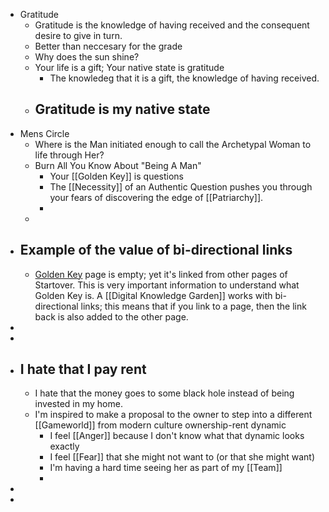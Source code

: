 - Gratitude
	- Gratitude is the knowledge of having received and the consequent desire to give in turn.
	- Better than neccesary for the grade
	- Why does the sun shine?
	- Your life is a gift; Your native state is gratitude
		- The knowledeg that it is a gift, the knowledge of having received.
	- ## Gratitude is my native state
- Mens Circle
	- Where is the Man initiated enough to call the Archetypal Woman to life through Her?
	- Burn All You Know About "Being A Man"
		- Your [[Golden Key]] is questions
		- The [[Necessity]] of an Authentic Question pushes you through your fears of discovering the edge of [[Patriarchy]].
		-
	-
- ## Example of the value of bi-directional links
	- [Golden Key](http://goldenkey.mystrikingly.com/) page is empty; yet it's linked from other pages of Startover. This is very important information to understand what Golden Key is. A [[Digital Knowledge Garden]] works with bi-directional links; this means that if you link to a page, then the link back is also added to the other page.
-
-
- ## I hate that I pay rent
	- I hate that the money goes to some black hole instead of being invested in my home.
	- I'm inspired to make a proposal to the owner to step into a different [[Gameworld]] from modern culture ownership-rent dynamic
		- I feel [[Anger]] because I don't know what that dynamic looks exactly
		- I feel [[Fear]] that she might not want to (or that she might want)
		- I'm having a hard time seeing her as part of my [[Team]]
		-
-
-